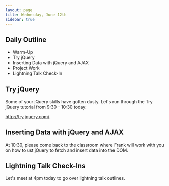 ```yaml
---
layout: page
title: Wednesday, June 12th
sidebar: true
---
```


## Daily Outline

* Warm-Up
* Try jQuery
* Inserting Data with jQuery and AJAX
* Project Work
* Lightning Talk Check-In

## Try jQuery

Some of your jQuery skills have gotten dusty. Let's run through the Try jQuery tutorial from 9:30 - 10:30 today:

http://try.jquery.com/

## Inserting Data with jQuery and AJAX

At 10:30, please come back to the classroom where Frank will work with you on how to ust jQuery to fetch and insert data into the DOM.

## Lightning Talk Check-Ins

Let's meet at 4pm today to go over lightning talk outlines.